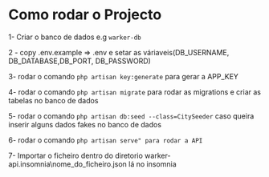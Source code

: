 # Como rodar o Projecto

1- Criar o banco de dados e.g `warker-db`

2 - copy .env.example => .env e setar as váriaveis(DB_USERNAME, DB_DATABASE,DB_PORT, DB_PASSWORD)

3- rodar o comando `php artisan key:generate` para gerar a APP_KEY

4- rodar o comando `php artisan migrate` para rodar as migrations e criar as tabelas no banco de dados

5- rodar o comando `php artisan db:seed --class=CitySeeder` caso queira inserir alguns dados fakes no banco de dados

6- rodar o comando `php artisan serve" para rodar a API`

7- Importar o ficheiro dentro do diretorio warker-api\.insomnia\nome_do_ficheiro.json lá no insomnia
